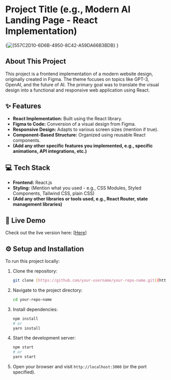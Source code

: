 # Project Title (e.g., Modern AI Landing Page - React Implementation)

{![{557C2D10-6D6B-4950-8C42-A59DA66B3BDB}](https://github.com/user-attachments/assets/7ba82865-4d10-43d1-9d60-21c63de487a0)
}

## About This Project

This project is a frontend implementation of a modern website design, originally created in Figma. The theme focuses on topics like GPT-3, OpenAI, and the future of AI. The primary goal was to translate the visual design into a functional and responsive web application using React.



## ✨ Features

* **React Implementation:** Built using the React library.
* **Figma to Code:** Conversion of a visual design from Figma.
* **Responsive Design:** Adapts to various screen sizes (mention if true).
* **Component-Based Structure:** Organized using reusable React components.
* **(Add any other specific features you implemented, e.g., specific animations, API integrations, etc.)**

## 💻 Tech Stack

* **Frontend:** React.js
* **Styling:** (Mention what you used - e.g., CSS Modules, Styled Components, Tailwind CSS, plain CSS)
* **(Add any other libraries or tools used, e.g., React Router, state management libraries)**

## 🚀 Live Demo

Check out the live version here: [[Here](https://gpt-3-zuned.netlify.app/)]

## ⚙️ Setup and Installation

To run this project locally:

1.  Clone the repository:
    ```bash
    git clone [https://github.com/your-username/your-repo-name.git](https://github.com/your-username/your-repo-name.git)
    ```
2.  Navigate to the project directory:
    ```bash
    cd your-repo-name
    ```
3.  Install dependencies:
    ```bash
    npm install
    # or
    yarn install
    ```
4.  Start the development server:
    ```bash
    npm start
    # or
    yarn start
    ```
5.  Open your browser and visit `http://localhost:3000` (or the port specified).

